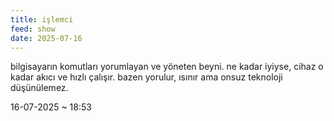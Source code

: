 ```yaml
---
title: işlemci
feed: show
date: 2025-07-16
---
```


bilgisayarın komutları yorumlayan ve yöneten beyni. ne kadar iyiyse, cihaz o kadar akıcı ve hızlı çalışır. bazen yorulur, ısınır ama onsuz teknoloji düşünülemez.

16-07-2025 ~ 18:53

<!-- LikeBtn.com BEGIN -->
<span class="likebtn-wrapper" data-theme="google" data-lang="tr" data-i18n_like="+"></span>
<script>(function(d,e,s){if(d.getElementById("likebtn_wjs"))return;a=d.createElement(e);m=d.getElementsByTagName(e)[0];a.async=1;a.id="likebtn_wjs";a.src=s;m.parentNode.insertBefore(a, m)})(document,"script","//w.likebtn.com/js/w/widget.js");</script>
<!-- LikeBtn.com END -->
 
